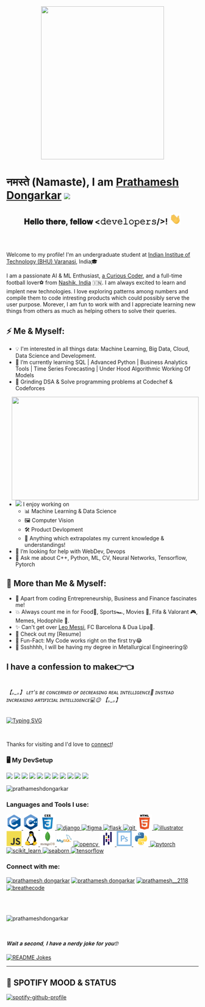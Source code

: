 <div align="center"><img src="https://whatifgaming.com/wp-content/uploads/2022/03/Open-A-New-Window.gif"  width="80%" height="400" align="centre"></div align="center">
<h1> नमस्ते (Namaste), I am <a href="https://github.com/prathameshdongarkar">Prathamesh Dongarkar</a> <img height="30px" src="https://emojis.slackmojis.com/emojis/images/1531849430/4246/blob-sunglasses.gif?1531849430"></h1>
<div align="center">
<h2> 𝐇𝐞𝐥𝐥𝐨 𝐭𝐡𝐞𝐫𝐞, 𝐟𝐞𝐥𝐥𝐨𝐰 <𝚍𝚎𝚟𝚎𝚕𝚘𝚙𝚎𝚛𝚜/>! <img src="https://github.com/ABSphreak/ABSphreak/blob/master/gifs/Hi.gif" width="30"></h2>
</div>
</br></br>

Welcome to my profile! I'm an undergraduate student at [Indian Institue of Technology (BHU) Varanasi](https://www.iitbhu.ac.in/), India🎓 

I am a passionate AI & ML Enthusiast, [a Curious Coder](https://www.codechef.com/users/breathecode), and a full-time football lover⚽ from [Nashik, India](https://www.google.com/maps/d/u/0/viewer?mid=1pZb9zDxhtjeo-gBggrl96rSoKPc&hl=en_US&ll=19.995110337656953%2C73.76903362276724&z=13,15z/data=!4m5!3m4!1s0x0:0xf3ed3bb225394f3c!8m2!3d19.2115497!4d72.8411235) :india:. I am always excited to learn and implent new technologies. I love exploring patterns among numbers and compile them to code intresting products which could possibly serve the user purpose. Morever, I am fun to work with and I appreciate learning new things from others as much as helping others to solve their queries.

## ⚡️ Me & Myself:
- 💡 I'm interested in all things data: Machine Learning, Big Data, Cloud, Data Science and Development.
- 🌱 I’m currently learning SQL | Advanced Python | Business Analytics Tools | Time Series Forecasting | Under Hood Algorithmic Working Of Models
- 🧐 Grinding DSA & Solve programming problems at Codechef & Codeforces
<img width="490" height="270" src="https://media4.giphy.com/media/RbDKaczqWovIugyJmW/giphy.gif?cid=ecf05e47y9cpob0kkd1l4ehzquiwhz6vzna0msxhw1cg4dvu&rid=giphy.gif&ct=g" align=right>

- <img src="https://media.giphy.com/media/WUlplcMpOCEmTGBtBW/giphy.gif" width="30">  I enjoy working on
  - 📊 Machine Learning & Data Science
  - 🖼 Computer Vision
  - 🛠 Product Devlopment
  - 🤖 Anything which extrapolates my current knowledge & understandings!
- 🤔 I’m looking for help with WebDev, Devops
- 💬 Ask me about C++, Python, ML, CV, Neural Networks, Tensorflow, Pytorch
## 🧡 More than Me & Myself:
- 🚀 Apart from coding Entrepreneurship, Business and Finance fascinates me!
- 💥 Always count me in for Food🍕, Sports🏎️, Movies 🎥, Fifa & Valorant 🎮, Memes,  Hodophile 📸.
- ✨ Can't get over [Leo Messi](https://media.tenor.com/NaEXDzxTjZkAAAAM/messi-goat.gif), FC Barcelona & Dua Lipa🎵.
- 📙 Check out my [Resume]
- 👻 Fun-Fact: My Code works right on the first try😂
- 🤫 Ssshhhh, I will be having my degree in Metallurgical Engineering😵

## I have a confession to make👉👈
</br>
<i>【｡_｡】 ʟᴇᴛ's ʙᴇ ᴄᴏɴᴄᴇʀɴᴇᴅ ᴏғ ᴅᴇᴄʀᴇᴀsɪɴɢ ʀᴇᴀʟ ɪɴᴛᴇʟʟɪɢᴇɴᴄᴇ🧠 ɪɴsᴛᴇᴀᴅ ɪɴᴄʀᴇᴀsɪɴɢ ᴀʀᴛɪғɪᴄɪᴀʟ ɪɴᴛᴇʟʟɪɢᴇɴᴄᴇ💻😉 【｡_｡】</i>
</br></br>

<a href="https://git.io/typing-svg"><img src="https://readme-typing-svg.demolab.com?font=Roboto+Mono&weight=900&size=40&pause=1000&color=23E227&background=000000&center=true&vCenter=true&width=1000&height=100&lines=HAPPY+CODING%2C+GET+THAT+SHIT+DONE!+👽" alt="Typing SVG" /></a>

</br>

Thanks for visiting and I'd love to [connect](https://www.linkedin.com/in/prathameshdongarkar/)!

### 🖥️ My DevSetup
<img src="https://img.shields.io/badge/Tensorflow-555555.svg?&style=flat-square&logo=Tensorflow&logoColor=#F9AB00"> <img src="https://img.shields.io/badge/Pytorch-555555.svg?&style=flat-square&logo=Pytorch&logoColor=#F9AB00"> <img src="https://img.shields.io/badge/Google%20Colab-555555.svg?&style=flat-square&logo=Google-Colab&logoColor=#F9AB00"> <img src="https://img.shields.io/badge/NVIDIA-555555.svg?&style=flat-square&logo=NVIDIA&logoColor=#76B900"> <img src="https://img.shields.io/badge/Dell-555555.svg?&style=flat-square&logo=Dell&logoColor=#007DB8"> <img src="https://img.shields.io/badge/Windows-555555.svg?&style=flat-square&logo=windows&logoColor=0078D6"> <img src="https://img.shields.io/badge/Chrome-555555.svg?&style=flat-square&logo=google-chrome&logoColor=FABC0C"> <img src="https://img.shields.io/badge/VS Code-555555?style=flat-square&logo=visual-studio-code&logoColor=007ACC"> <img src="https://img.shields.io/badge/Terminal-555555.svg?&style=flat-square&logo=powershell&logoColor=white"> <img src="https://img.shields.io/badge/Jupyter-555555.svg?&style=flat-square&logo=jupyter&logoColor=F37626"> <img src="https://img.shields.io/badge/Spotify-555555.svg?&style=flat-square&logo=spotify&logoColor=1ED760">

<p align="left"> <img src="https://komarev.com/ghpvc/?username=prathameshdongarkar&label=Profile%20views&color=0e75b6&style=flat" alt="prathameshdongarkar" /> </p>

<h3 align="left">Languages and Tools I use:</h3>
<p align="left"> <a href="https://www.cprogramming.com/" target="_blank" rel="noreferrer"> <img src="https://raw.githubusercontent.com/devicons/devicon/master/icons/c/c-original.svg" alt="c" width="40" height="40"/> </a> <a href="https://www.w3schools.com/cpp/" target="_blank" rel="noreferrer"> <img src="https://raw.githubusercontent.com/devicons/devicon/master/icons/cplusplus/cplusplus-original.svg" alt="cplusplus" width="40" height="40"/> </a> <a href="https://www.w3schools.com/css/" target="_blank" rel="noreferrer"> <img src="https://raw.githubusercontent.com/devicons/devicon/master/icons/css3/css3-original-wordmark.svg" alt="css3" width="40" height="40"/> </a> <a href="https://www.djangoproject.com/" target="_blank" rel="noreferrer"> <img src="https://cdn.worldvectorlogo.com/logos/django.svg" alt="django" width="40" height="40"/> </a> <a href="https://www.figma.com/" target="_blank" rel="noreferrer"> <img src="https://www.vectorlogo.zone/logos/figma/figma-icon.svg" alt="figma" width="40" height="40"/> </a> <a href="https://flask.palletsprojects.com/" target="_blank" rel="noreferrer"> <img src="https://www.vectorlogo.zone/logos/pocoo_flask/pocoo_flask-icon.svg" alt="flask" width="40" height="40"/> </a> <a href="https://git-scm.com/" target="_blank" rel="noreferrer"> <img src="https://www.vectorlogo.zone/logos/git-scm/git-scm-icon.svg" alt="git" width="40" height="40"/> </a> <a href="https://www.w3.org/html/" target="_blank" rel="noreferrer"> <img src="https://raw.githubusercontent.com/devicons/devicon/master/icons/html5/html5-original-wordmark.svg" alt="html5" width="40" height="40"/> </a> <a href="https://www.adobe.com/in/products/illustrator.html" target="_blank" rel="noreferrer"> <img src="https://www.vectorlogo.zone/logos/adobe_illustrator/adobe_illustrator-icon.svg" alt="illustrator" width="40" height="40"/> </a> <a href="https://developer.mozilla.org/en-US/docs/Web/JavaScript" target="_blank" rel="noreferrer"> <img src="https://raw.githubusercontent.com/devicons/devicon/master/icons/javascript/javascript-original.svg" alt="javascript" width="40" height="40"/> </a> <a href="https://www.linux.org/" target="_blank" rel="noreferrer"> <img src="https://raw.githubusercontent.com/devicons/devicon/master/icons/linux/linux-original.svg" alt="linux" width="40" height="40"/> </a> <a href="https://www.mongodb.com/" target="_blank" rel="noreferrer"> <img src="https://raw.githubusercontent.com/devicons/devicon/master/icons/mongodb/mongodb-original-wordmark.svg" alt="mongodb" width="40" height="40"/> </a> <a href="https://www.mysql.com/" target="_blank" rel="noreferrer"> <img src="https://raw.githubusercontent.com/devicons/devicon/master/icons/mysql/mysql-original-wordmark.svg" alt="mysql" width="40" height="40"/> </a> <a href="https://opencv.org/" target="_blank" rel="noreferrer"> <img src="https://www.vectorlogo.zone/logos/opencv/opencv-icon.svg" alt="opencv" width="40" height="40"/> </a> <a href="https://pandas.pydata.org/" target="_blank" rel="noreferrer"> <img src="https://raw.githubusercontent.com/devicons/devicon/2ae2a900d2f041da66e950e4d48052658d850630/icons/pandas/pandas-original.svg" alt="pandas" width="40" height="40"/> </a> <a href="https://www.photoshop.com/en" target="_blank" rel="noreferrer"> <img src="https://raw.githubusercontent.com/devicons/devicon/master/icons/photoshop/photoshop-line.svg" alt="photoshop" width="40" height="40"/> </a> <a href="https://www.python.org" target="_blank" rel="noreferrer"> <img src="https://raw.githubusercontent.com/devicons/devicon/master/icons/python/python-original.svg" alt="python" width="40" height="40"/> </a> <a href="https://pytorch.org/" target="_blank" rel="noreferrer"> <img src="https://www.vectorlogo.zone/logos/pytorch/pytorch-icon.svg" alt="pytorch" width="40" height="40"/> </a> <a href="https://scikit-learn.org/" target="_blank" rel="noreferrer"> <img src="https://upload.wikimedia.org/wikipedia/commons/0/05/Scikit_learn_logo_small.svg" alt="scikit_learn" width="40" height="40"/> </a> <a href="https://seaborn.pydata.org/" target="_blank" rel="noreferrer"> <img src="https://seaborn.pydata.org/_images/logo-mark-lightbg.svg" alt="seaborn" width="40" height="40"/> </a> <a href="https://www.tensorflow.org" target="_blank" rel="noreferrer"> <img src="https://www.vectorlogo.zone/logos/tensorflow/tensorflow-icon.svg" alt="tensorflow" width="40" height="40"/> </a> </p>

<h3 align="left">Connect with me:</h3>
<p align="left">
<a href="https://linkedin.com/in/prathamesh dongarkar" target="blank"><img align="center" src="https://raw.githubusercontent.com/rahuldkjain/github-profile-readme-generator/master/src/images/icons/Social/linked-in-alt.svg" alt="prathamesh dongarkar" height="30" width="40" /></a>
<a href="https://kaggle.com/prathamesh dongarkar" target="blank"><img align="center" src="https://raw.githubusercontent.com/rahuldkjain/github-profile-readme-generator/master/src/images/icons/Social/kaggle.svg" alt="prathamesh dongarkar" height="30" width="40" /></a>
<a href="https://instagram.com/prathamesh__2118" target="blank"><img align="center" src="https://raw.githubusercontent.com/rahuldkjain/github-profile-readme-generator/master/src/images/icons/Social/instagram.svg" alt="prathamesh__2118" height="30" width="40" /></a>
<a href="https://www.codechef.com/users/breathecode" target="blank"><img align="center" src="https://cdn.jsdelivr.net/npm/simple-icons@3.1.0/icons/codechef.svg" alt="breathecode" height="30" width="40" /></a>
</p>

</br>
</br>

<p><img align="center" src="https://github-readme-streak-stats.herokuapp.com/?user=prathameshdongarkar&" alt="prathameshdongarkar" /></p>


<!--
**prathameshdongarkar/prathameshdongarkar** is a ✨ _special_ ✨ repository because its `README.md` (this file) appears on your GitHub profile.

Here are some ideas to get you started:

- 🔭 I’m currently working on ...
- 🌱 I’m currently learning ...
- 👯 I’m looking to collaborate on ...
- 🤔 I’m looking for help with ...
- 💬 Ask me about ...
- 📫 How to reach me: ...
- 😄 Pronouns: ...
- ⚡ Fun fact: ...


<!-- HTML -->
</br>
</br>
<i>𝐖𝐚𝐢𝐭 𝐚 𝐬𝐞𝐜𝐨𝐧𝐝, 𝐈 𝐡𝐚𝐯𝐞 𝐚 𝐧𝐞𝐫𝐝𝐲 𝐣𝐨𝐤𝐞 𝐟𝐨𝐫 𝐲𝐨𝐮🤓</i></br></br>
<a href="https://readme-jokes.vercel.app"><img align="center" src="https://readme-jokes.vercel.app/api?bgColor=%23073b4c&textColor=%2306d6a0&aColor=%2306d6a0&borderColor=%2306d6a0" alt="README Jokes"></a>

---

## 🎵 SPOTIFY MOOD & STATUS
[![spotify-github-profile](https://spotify-github-profile.vercel.app/api/view?uid=osllms6focmd9q0trqu9ela18&cover_image=true&theme=default&show_offline=false&background_color=121212&bar_color_cover=false)](https://spotify-github-profile.vercel.app/api/view?uid=osllms6focmd9q0trqu9ela18&redirect=true)

<!--
This is a comment.USE THIS:

<p>&nbsp;<img align="center" src="https://github-readme-stats.vercel.app/api?username=prathameshdongarkar&show_icons=true&locale=en" alt="prathameshdongarkar" /></p>

-->
